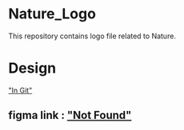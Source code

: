 # Nature_Logo
This repository contains logo file related to Nature.
# Design
["In Git"](https://github.com/AbaiKumar/Nature_Logo/blob/7994b2a1bc1bd06d6795e4f2acebd62bf5c25324/Nature.jpg)
## figma link : ["Not Found"](https://www.figma.com/file/1QYguLnRrTBMB4bqz266cV/Untitled?type=design&node-id=0%3A1&mode=design&t=F6iTEDGdZsmRXRKQ-1)
